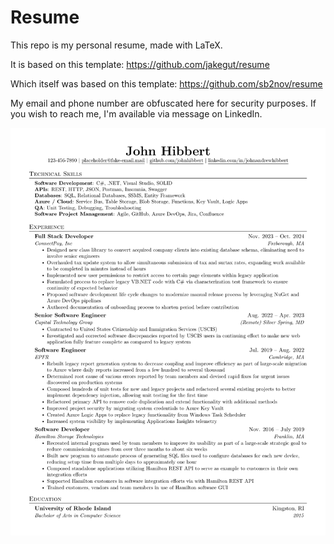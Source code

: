 # Resume
This repo is my personal resume, made with LaTeX.

It is based on this template:
https://github.com/jakegut/resume

Which itself was based on this template:
https://github.com/sb2nov/resume

My email and phone number are obfuscated here for security purposes.  If you wish to reach me, I'm available via message on LinkedIn.

![Resume Preview](Resume.png)
